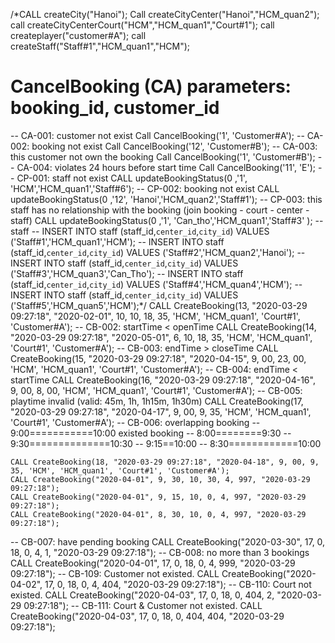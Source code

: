 /*CALL createCity("Hanoi");
Call createCityCenter("Hanoi","HCM_quan2");
call createCityCenterCourt("HCM","HCM_quan1","Court#1");
call createplayer("customer#A");
call createStaff("Staff#1","HCM_quan1","HCM");
# CancelBooking (CA) parameters: booking_id, customer_id
-- CA-001: customer not exist
Call CancelBooking('1', 'Customer#A');
-- CA-002: booking not exist
Call CancelBooking('12', 'Customer#B');
-- CA-003: this customer not own the booking
Call CancelBooking('1', 'Customer#B');
-- CA-004: violates 24 hours before start time
Call CancelBooking('11', 'E');
-- CP-001: staff not exist
CALL updateBookingStatus(0 ,'1', 'HCM','HCM_quan1','Staff#6');
-- CP-002: booking not exist
CALL updateBookingStatus(0 ,'12', 'Hanoi','HCM_quan2','Staff#1');
-- CP-003: this staff has no relationship with the booking (join booking - court - center - staff)
CALL updateBookingStatus(0 ,'1', 'Can_tho','HCM_quan1','Staff#3' );
-- staff
-- INSERT INTO staff (staff_id,`center_id`,`city_id`) VALUES ('Staff#1','HCM_quan1','HCM');
-- INSERT INTO staff (staff_id,`center_id`,`city_id`) VALUES ('Staff#2','HCM_quan2','Hanoi');
-- INSERT INTO staff (staff_id,`center_id`,`city_id`) VALUES ('Staff#3','HCM_quan3','Can_Tho');
-- INSERT INTO staff (staff_id,`center_id`,`city_id`) VALUES ('Staff#4','HCM_quan4','HCM');
-- INSERT INTO staff (staff_id,`center_id`,`city_id`) VALUES ('Staff#5','HCM_quan5','HCM');*/
	CALL CreateBooking(13, "2020-03-29 09:27:18", "2020-02-01", 10, 10, 18, 35, 'HCM', 'HCM_quan1', 'Court#1', 'Customer#A');
-- CB-002: startTime < openTime 
	CALL CreateBooking(14, "2020-03-29 09:27:18", "2020-05-01", 6, 10, 18, 35, 'HCM', 'HCM_quan1', 'Court#1', 'Customer#A');
-- CB-003: endTime > closeTime 
	CALL CreateBooking(15, "2020-03-29 09:27:18", "2020-04-15", 9, 00, 23, 00, 'HCM', 'HCM_quan1', 'Court#1', 'Customer#A');
-- CB-004: endTime < startTime
	CALL CreateBooking(16, "2020-03-29 09:27:18", "2020-04-16", 9, 00, 8, 00, 'HCM', 'HCM_quan1', 'Court#1', 'Customer#A');
-- CB-005: playtime invalid (valid: 45m, 1h, 1h15m, 1h30m)
	CALL CreateBooking(17, "2020-03-29 09:27:18", "2020-04-17", 9, 00, 9, 35, 'HCM', 'HCM_quan1', 'Court#1', 'Customer#A');
-- CB-006: overlapping booking
--       9:00===========10:00  existed booking
--    8:00========9:30
--           9:30==============10:30
--           9:15==10:00
--    8:30============10:00

	CALL CreateBooking(18, "2020-03-29 09:27:18", "2020-04-18", 9, 00, 9, 35, 'HCM', 'HCM_quan1', 'Court#1', 'Customer#A');
	CALL CreateBooking("2020-04-01", 9, 30, 10, 30, 4, 997, "2020-03-29 09:27:18");
	CALL CreateBooking("2020-04-01", 9, 15, 10, 0, 4, 997, "2020-03-29 09:27:18");
	CALL CreateBooking("2020-04-01", 8, 30, 10, 0, 4, 997, "2020-03-29 09:27:18");

-- CB-007: have pending booking
	CALL CreateBooking("2020-03-30", 17, 0, 18, 0, 4, 1, "2020-03-29 09:27:18");
-- CB-008: no more than 3 bookings
	CALL CreateBooking("2020-04-01", 17, 0, 18, 0, 4, 999, "2020-03-29 09:27:18");
-- CB-109: Customer not existed.
	CALL CreateBooking("2020-04-02", 17, 0, 18, 0, 4, 404, "2020-03-29 09:27:18");
-- CB-110: Court not existed.
	CALL CreateBooking("2020-04-03", 17, 0, 18, 0, 404, 2, "2020-03-29 09:27:18");
-- CB-111: Court & Customer not existed.
	CALL CreateBooking("2020-04-03", 17, 0, 18, 0, 404, 404, "2020-03-29 09:27:18");
